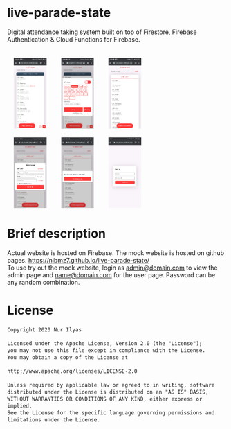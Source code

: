 # live-parade-state
Digital attendance taking system built on top of Firestore, Firebase Authentication & Cloud Functions for Firebase.
<br>
<br>
<br>
<img src="https://raw.githubusercontent.com/nibmz7/portfolio/main/website/assets/live_parade_state/webp/screenshot_1.webp" width="15%" hspace="15"/>
<img src="https://raw.githubusercontent.com/nibmz7/portfolio/main/website/assets/live_parade_state/webp/screenshot_2.webp" width="15%" width="15%" hspace="15"/>
<img src="https://raw.githubusercontent.com/nibmz7/portfolio/main/website/assets/live_parade_state/webp/screenshot_3.webp" width="15%" hspace="15"/>
<br><br>
<img src="https://raw.githubusercontent.com/nibmz7/portfolio/main/website/assets/live_parade_state/webp/screenshot_4.webp" width="15%" hspace="15"/>
<img src="https://raw.githubusercontent.com/nibmz7/portfolio/main/website/assets/live_parade_state/webp/screenshot_5.webp" width="15%" hspace="15"/>
<img src="https://raw.githubusercontent.com/nibmz7/portfolio/main/website/assets/live_parade_state/webp/screenshot_6.webp" width="15%" hspace="15"/>

# Brief description
Actual website is hosted on Firebase. The mock website is hosted on github pages. https://nibmz7.github.io/live-parade-state/  
To use try out the mock website, login as admin@domain.com to view the admin page and name@domain.com for the user page. Password can be any random combination.

# License
```
Copyright 2020 Nur Ilyas

Licensed under the Apache License, Version 2.0 (the "License");
you may not use this file except in compliance with the License.
You may obtain a copy of the License at

http://www.apache.org/licenses/LICENSE-2.0

Unless required by applicable law or agreed to in writing, software
distributed under the License is distributed on an "AS IS" BASIS,
WITHOUT WARRANTIES OR CONDITIONS OF ANY KIND, either express or implied.
See the License for the specific language governing permissions and
limitations under the License.
```
